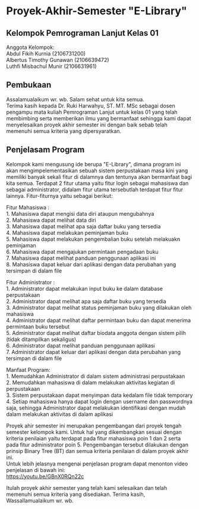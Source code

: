 # Proyek-Akhir-Semester "E-Library"

## Kelompok Pemrograman Lanjut Kelas 01
Anggota Kelompok:
<br /> Abdul Fikih Kurnia         (2106731200)
<br /> Albertus Timothy Gunawan   (2106639472)
<br /> Luthfi Misbachul Munir     (2106631961)

## Pembukaan
Assalamualaikum wr. wb. Salam sehat untuk kita semua. 
<br />Terima kasih kepada Dr. Ruki Harwahyu, ST. MT. MSc sebagai dosen pengampu mata kuliah Pemrograman Lanjut untuk kelas 01 yang telah membimbing serta
memberikan ilmu yang bermanfaat sehingga kami dapat menyelesaikan proyek akhir semester ini dengan baik sebab telah memenuhi semua 
kriteria yang dipersyaratkan.

## Penjelasam Program
Kelompok kami mengusung ide berupa "E-Library", dimana program ini akan mengimpelementasikan sebuah sistem perpustakaan masa kini yang
memiliki banyak sekali fitur di dalamnya dan tentunya akan bermanfaat bagi kita semua. Terdapat 2 fitur utama yaitu fitur login sebagai mahasiswa dan sebagai administrator, didalam fitur
utama tersebutlah terdapat fitur fitur lainnya. Fitur-fiturnya yaitu sebagai berikut:

Fitur Mahasiswa :
<br /> 1. Mahasiswa dapat mengisi data diri ataupun mengubahnya
<br /> 2. Mahasiswa dapat melihat data diri
<br /> 3. Mahasiswa dapat melihat apa saja daftar buku yang tersedia 
<br /> 4. Mahasiswa dapat melakukan peminjaman buku
<br /> 5. Mahasiswa dapat melakukan pengembalian buku setelah melakuakn peminjaman
<br /> 6. Mahasiswa dapat mengajukan permintaan pengadaan buku
<br /> 7. Mahasiswa dapat melihat panduan penggunaan aplikasi ini
<br /> 8. Mahasiswa dapat keluar dari aplikasi dengan data perubahan yang tersimpan di dalam file

Fitur Administrator :
<br /> 1. Administrator dapat melakukan input buku ke dalam database perpustakaan
<br /> 2. Administrator dapat melihat apa saja daftar buku yang tersedia 
<br /> 3. Administrator dapat melihat status peminjaman buku yang dilakukan oleh mahasiswa 
<br /> 4. Administrator dapat melihat daftar permintaan buku dan dapat menerima permintaan buku tersebut
<br /> 5. Administrator dapat melihat daftar biodata anggota dengan sistem pilih (tidak ditampilkan sekaligus)
<br /> 6. Administrator dapat melihat panduan penggunaan aplikasi
<br /> 7. Administrator dapat keluar dari aplikasi dengan data perubahan yang tersimpan di dalam file

Manfaat Program:
<br /> 1. Memudahkan Administrator di dalam sistem administrasi perpustakaan
<br /> 2. Memudahkan mahasiswa di dalam melakukan aktivitas kegiatan di perpustakaan
<br /> 3. Sistem perpustakaan dapat menyimpan data kedalam file tidak temporary
<br /> 4. Setiap mahasiswa hanya dapat login dengan username dan passwordnya saja, sehingga Administrator dapat melakukan identifikasi
dengan mudah dalam melakukan aktivitas di dalam aplikasi

Proyek ahir semester ini merupakan pengembangan dari proyek tengah semester kelompok kami. Untuk hal yang dikembangkan sesuai dengan kriteria penilaian yaitu terdapat pada fitur mahasiswa poin 1 dan 2 serta 
pada fitur administrator poin 5. Pengembangan tersebut dilakukan dengan prinsip Binary Tree (BT) dan semua kriteria penilaian di dalam proyek akhir ini.
<br /> Untuk lebih jelasnya mengenai penjelasan program dapat menonton video penjelasan di bawah ini:
<br /> https://youtu.be/GBnX0RQn22c

Itulah proyek akhir semester yang telah kami selesaikan dan telah memenuhi semua kriteria yang disediakan. Terima kasih, Wassallamualaikum wr. wb.








